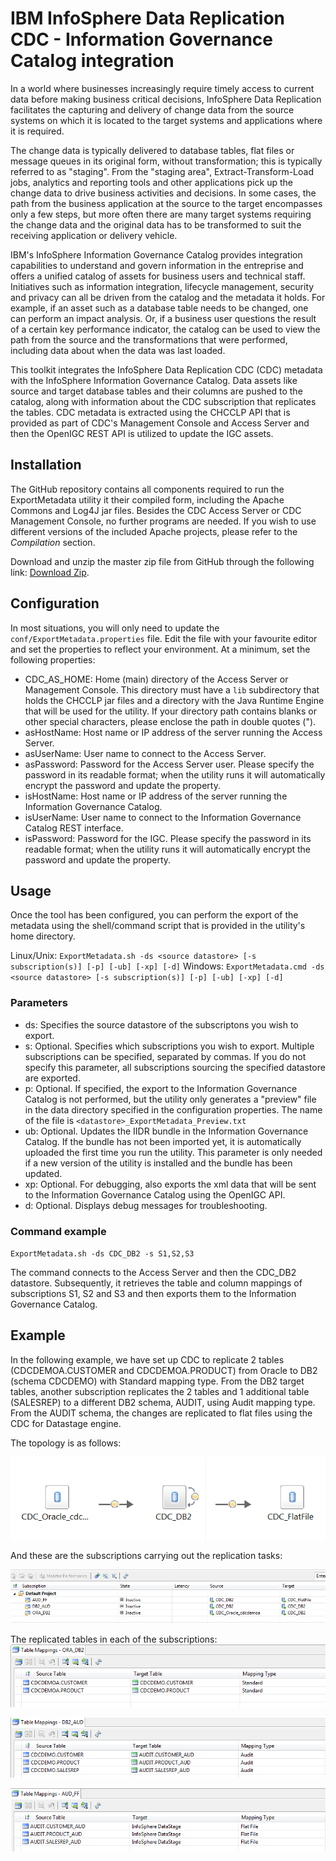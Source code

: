 # IBM InfoSphere Data Replication CDC - Information Governance Catalog integration

In a world where businesses increasingly require timely access to current data before making business critical decisions, InfoSphere Data Replication facilitates the capturing and delivery of change data from the source systems on which it is located to the target systems and applications where it is required.

The change data is typically delivered to database tables, flat files or message queues in its original form, without transformation; this is typically referred to as "staging". From the "staging area", Extract-Transform-Load jobs, analytics and reporting tools  and other applications pick up the change data to drive business activities and decisions. In some cases, the path from the business application at the source to the target encompasses only a few steps, but more often there are many target systems requiring the change data and the original data has to be transformed to suit the receiving application or delivery vehicle.

IBM's InfoSphere Information Governance Catalog provides integration capabilities to understand and govern information in the entreprise and offers a unified catalog of assets for business users and technical staff. Initiatives such as information integration, lifecycle management, security and privacy can all be driven from the catalog and the metadata it holds. For example, if an asset such as a database table needs to be changed, one can perform an impact analysis. Or, if a business user questions the result of a certain key performance indicator, the catalog can be used to view the path from the source and the transformations that were performed, including data about when the data was last loaded.

This toolkit integrates the InfoSphere Data Replication CDC (CDC) metadata with the InfoSphere Information Governance Catalog. Data assets like source and target database tables and their columns are pushed to the catalog, along with information about the CDC subscription that replicates the tables. CDC metadata is extracted using the CHCCLP API that is provided as part of CDC's Management Console and Access Server and then the OpenIGC REST API is utilized to update the IGC assets.

## Installation
The GitHub repository contains all components required to run the ExportMetadata utility it their compiled form, including the Apache Commons and Log4J jar files. Besides the CDC Access Server or CDC Management Console, no further programs are needed. If you wish to use different versions of the included Apache projects, please refer to the *Compilation* section.

Download and unzip the master zip file from GitHub through the following link: [Download Zip](https://github.com/fketelaars/IIDR-IGC-Integration/archive/master.zip).

## Configuration
In most situations, you will only need to update the `conf/ExportMetadata.properties` file. Edit the file with your favourite editor and set the properties to reflect your environment. At a minimum, set the following properties:
* CDC\_AS\_HOME: Home (main) directory of the Access Server or Management Console. This directory must have a `lib` subdirectory that holds the CHCCLP jar files and a directory with the Java Runtime Engine that will be used for the utility. If your directory path contains blanks or other special characters, please enclose the path in double quotes (").
* asHostName: Host name or IP address of the server running the Access Server.
* asUserName: User name to connect to the Access Server.
* asPassword: Password for the Access Server user. Please specify the password in its readable format; when the utility runs it will automatically encrypt the password and update the property.
* isHostName: Host name or IP address of the server running the Information Governance Catalog.
* isUserName: User name to connect to the Information Governance Catalog REST interface.
* isPassword: Password for the IGC. Please specify the password in its readable format; when the utility runs it will automatically encrypt the password and update the property.

## Usage
Once the tool has been configured, you can perform the export of the metadata using the shell/command script that is provided in the utility's home directory.

Linux/Unix: `ExportMetadata.sh -ds <source datastore> [-s subscription(s)] [-p] [-ub] [-xp] [-d]`
Windows: `ExportMetadata.cmd -ds <source datastore> [-s subscription(s)] [-p] [-ub] [-xp] [-d]`

### Parameters
- ds: Specifies the source datastore of the subscriptons you wish to export.
- s: Optional. Specifies which subscriptions you wish to export. Multiple subscriptions can be specified, separated by commas. If you do not specify this parameter, all subscriptions sourcing the specified datastore are exported.
- p: Optional. If specified, the export to the Information Governance Catalog is not performed, but the utility only generates a "preview" file in the data directory specified in the configuration properties. The name of the file is `<datastore>_ExportMetadata_Preview.txt`
- ub: Optional. Updates the IIDR bundle in the Information Governance Catalog. If the bundle has not been imported yet, it is automatically uploaded the first time you run the utility. This parameter is only needed if a new version of the utility is installed and the bundle has been updated.
- xp: Optional. For debugging, also exports the xml data that will be sent to the Information Governance Catalog using the OpenIGC API.
- d: Optional. Displays debug messages for troubleshooting.

### Command example
`ExportMetadata.sh -ds CDC_DB2 -s S1,S2,S3`

The command connects to the Access Server and then the CDC_DB2 datastore. Subsequently, it retrieves the table and column mappings of subscriptions S1, S2 and S3 and then exports them to the Information Governance Catalog.

## Example
In the following example, we have set up CDC to replicate 2 tables (CDCDEMOA.CUSTOMER and CDCDEMOA.PRODUCT) from Oracle to DB2 (schema CDCDEMO) with Standard mapping type. From the DB2 target tables, another subscription replicates the 2 tables and 1 additional table (SALESREP) to a different DB2 schema, AUDIT, using Audit mapping type. From the AUDIT schema, the changes are replicated to flat files using the CDC for Datastage engine.

The topology is as follows:

![Topology](docs/images/Replication_Topology.PNG)

And these are the subscriptions carrying out the replication tasks:

 ![subscriptions](docs/images/Replication_Subscriptions.PNG)

The replicated tables in each of the subscriptions:
![ORA_DB2 subscription](docs/images/Replication_TM_ORA_DB2.PNG)

![DB2_AUD subscription](docs/images/Replication_TM_DB2_AUD.PNG)

![AUD_FF subscription](docs/images/Replication_TM_AUD_FF.PNG)
